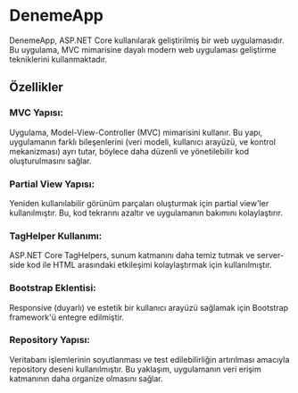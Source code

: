 <h1>DenemeApp</h1>
DenemeApp, ASP.NET Core kullanılarak geliştirilmiş bir web uygulamasıdır. Bu uygulama, MVC mimarisine dayalı modern web uygulaması geliştirme tekniklerini kullanmaktadır.

<h2>Özellikler</h2>

<h3>MVC Yapısı:</h3> Uygulama, Model-View-Controller (MVC) mimarisini kullanır. Bu yapı, uygulamanın farklı bileşenlerini (veri modeli, kullanıcı arayüzü, ve kontrol mekanizması) ayrı tutar, böylece daha düzenli ve yönetilebilir kod oluşturulmasını sağlar.
<h3>Partial View Yapısı:</h3> Yeniden kullanılabilir görünüm parçaları oluşturmak için partial view'ler kullanılmıştır. Bu, kod tekrarını azaltır ve uygulamanın bakımını kolaylaştırır.
<h3>TagHelper Kullanımı:</h3> ASP.NET Core TagHelpers, sunum katmanını daha temiz tutmak ve server-side kod ile HTML arasındaki etkileşimi kolaylaştırmak için kullanılmıştır.
<h3>Bootstrap Eklentisi:</h3> Responsive (duyarlı) ve estetik bir kullanıcı arayüzü sağlamak için Bootstrap framework'ü entegre edilmiştir.
<h3>Repository Yapısı: </h3> Veritabanı işlemlerinin soyutlanması ve test edilebilirliğin artırılması amacıyla repository deseni kullanılmıştır. Bu yaklaşım, uygulamanın veri erişim katmanının daha organize olmasını sağlar.
